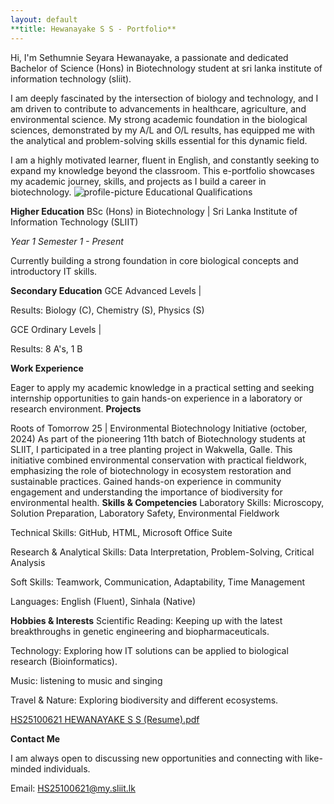 ```yaml
---
layout: default
**title: Hewanayake S S - Portfolio**
---
```

Hi, I'm Sethumnie Seyara Hewanayake, a passionate and dedicated Bachelor of Science (Hons) in Biotechnology student at sri lanka institute of information technology (sliit).

I am deeply fascinated by the intersection of biology and technology, and I am driven to contribute to advancements in healthcare, agriculture, and environmental science. My strong academic foundation in the biological sciences, demonstrated by my A/L and O/L results, has equipped me with the analytical and problem-solving skills essential for this dynamic field.

I am a highly motivated learner, fluent in English, and constantly seeking to expand my knowledge beyond the classroom. This e-portfolio showcases my academic journey, skills, and projects as I build a career in biotechnology.
![profile-picture](https://github.com/user-attachments/assets/521248eb-f004-4004-8670-454eb0722acd)
Educational Qualifications

**Higher Education**
BSc (Hons) in Biotechnology | Sri Lanka Institute of Information Technology (SLIIT)

*Year 1 Semester 1 - Present*

Currently building a strong foundation in core biological concepts and introductory IT skills.

**Secondary Education**
GCE Advanced Levels | 

Results: Biology (C), Chemistry (S), Physics (S)

GCE Ordinary Levels | 

Results: 8 A's, 1 B

**Work Experience**

Eager to apply my academic knowledge in a practical setting and seeking internship opportunities to gain hands-on experience in a laboratory or research environment.
**Projects**

Roots of Tomorrow 25 | Environmental Biotechnology Initiative (october, 2024)
As part of the pioneering 11th batch of Biotechnology students at SLIIT, I participated in a tree planting project in Wakwella, Galle.
This initiative combined environmental conservation with practical fieldwork, emphasizing the role of biotechnology in ecosystem restoration and sustainable practices.
Gained hands-on experience in community engagement and understanding the importance of biodiversity for environmental health.
**Skills & Competencies**
Laboratory Skills: Microscopy, Solution Preparation, Laboratory Safety, Environmental Fieldwork

Technical Skills: GitHub, HTML, Microsoft Office Suite

Research & Analytical Skills: Data Interpretation, Problem-Solving, Critical Analysis

Soft Skills: Teamwork, Communication, Adaptability, Time Management

Languages: English (Fluent), Sinhala (Native)

**Hobbies & Interests**
Scientific Reading: Keeping up with the latest breakthroughs in genetic engineering and biopharmaceuticals.

Technology: Exploring how IT solutions can be applied to biological research (Bioinformatics).

Music: listening to music and singing

Travel & Nature: Exploring biodiversity and different ecosystems.

[HS25100621 HEWANAYAKE  S S  (Resume).pdf](https://github.com/user-attachments/files/22582841/HS25100621.HEWANAYAKE.S.S.Resume.pdf)

**Contact Me**

I am always open to discussing new opportunities and connecting with like-minded individuals.

Email: HS25100621@my.sliit.lk

